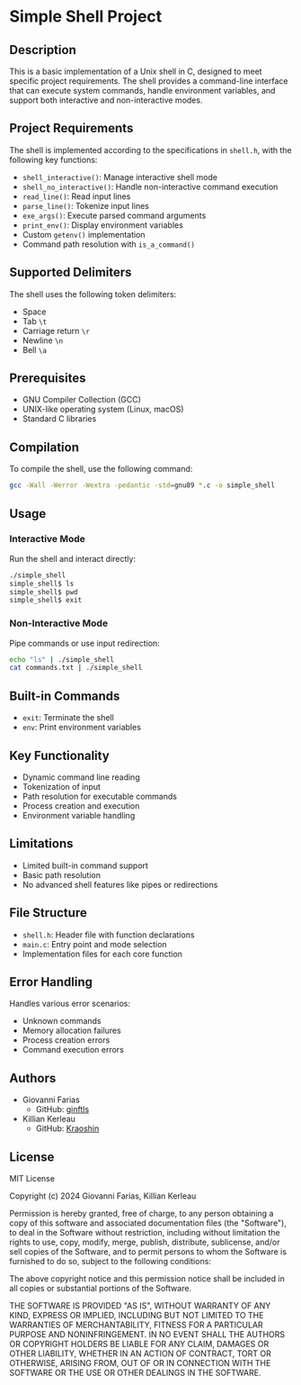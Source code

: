 # Simple Shell Project

## Description
This is a basic implementation of a Unix shell in C, designed to meet specific project requirements. The shell provides a command-line interface that can execute system commands, handle environment variables, and support both interactive and non-interactive modes.

## Project Requirements
The shell is implemented according to the specifications in `shell.h`, with the following key functions:
- `shell_interactive()`: Manage interactive shell mode
- `shell_no_interactive()`: Handle non-interactive command execution
- `read_line()`: Read input lines
- `parse_line()`: Tokenize input lines
- `exe_args()`: Execute parsed command arguments
- `print_env()`: Display environment variables
- Custom `getenv()` implementation
- Command path resolution with `is_a_command()`

## Supported Delimiters
The shell uses the following token delimiters:
- Space ` `
- Tab `\t`
- Carriage return `\r`
- Newline `\n`
- Bell `\a`

## Prerequisites
- GNU Compiler Collection (GCC)
- UNIX-like operating system (Linux, macOS)
- Standard C libraries

## Compilation
To compile the shell, use the following command:
```bash
gcc -Wall -Werror -Wextra -pedantic -std=gnu89 *.c -o simple_shell
```

## Usage

### Interactive Mode
Run the shell and interact directly:
```bash
./simple_shell
simple_shell$ ls
simple_shell$ pwd
simple_shell$ exit
```

### Non-Interactive Mode
Pipe commands or use input redirection:
```bash
echo "ls" | ./simple_shell
cat commands.txt | ./simple_shell
```

## Built-in Commands
- `exit`: Terminate the shell
- `env`: Print environment variables

## Key Functionality
- Dynamic command line reading
- Tokenization of input
- Path resolution for executable commands
- Process creation and execution
- Environment variable handling

## Limitations
- Limited built-in command support
- Basic path resolution
- No advanced shell features like pipes or redirections

## File Structure
- `shell.h`: Header file with function declarations
- `main.c`: Entry point and mode selection
- Implementation files for each core function

## Error Handling
Handles various error scenarios:
- Unknown commands
- Memory allocation failures
- Process creation errors
- Command execution errors

## Authors
- Giovanni Farias
  - GitHub: [ginftls](https://github.com/ginftls)
- Killian Kerleau
  - GitHub: [Kraoshin](https://github.com/Kraoshin)

## License
MIT License

Copyright (c) 2024 Giovanni Farias, Killian Kerleau

Permission is hereby granted, free of charge, to any person obtaining a copy
of this software and associated documentation files (the "Software"), to deal
in the Software without restriction, including without limitation the rights
to use, copy, modify, merge, publish, distribute, sublicense, and/or sell
copies of the Software, and to permit persons to whom the Software is
furnished to do so, subject to the following conditions:

The above copyright notice and this permission notice shall be included in all
copies or substantial portions of the Software.

THE SOFTWARE IS PROVIDED "AS IS", WITHOUT WARRANTY OF ANY KIND, EXPRESS OR
IMPLIED, INCLUDING BUT NOT LIMITED TO THE WARRANTIES OF MERCHANTABILITY,
FITNESS FOR A PARTICULAR PURPOSE AND NONINFRINGEMENT. IN NO EVENT SHALL THE
AUTHORS OR COPYRIGHT HOLDERS BE LIABLE FOR ANY CLAIM, DAMAGES OR OTHER
LIABILITY, WHETHER IN AN ACTION OF CONTRACT, TORT OR OTHERWISE, ARISING FROM,
OUT OF OR IN CONNECTION WITH THE SOFTWARE OR THE USE OR OTHER DEALINGS IN THE
SOFTWARE.

